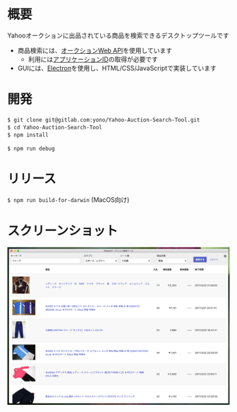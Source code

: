 # 概要

Yahooオークションに出品されている商品を検索できるデスクトップツールです

+ 商品検索には、[オークションWeb API](http://developer.yahoo.co.jp/webapi/auctions/)を使用しています
    - 利用には[アプリケーションID](https://www.yahoo-help.jp/app/answers/detail/p/537/a_id/43397)の取得が必要です
+ GUIには、[Electron](https://electron.atom.io/)を使用し、HTML/CSS/JavaScriptで実装しています

# 開発

`$ git clone git@gitlab.com:yono/Yahoo-Auction-Search-Tool.git`  
`$ cd Yahoo-Auction-Search-Tool`  
`$ npm install`

`$ npm run debug`

# リリース

`$ npm run build-for-darwin` (MacOS向け)

# スクリーンショット

![01.png](./.screenshots/01.png)
